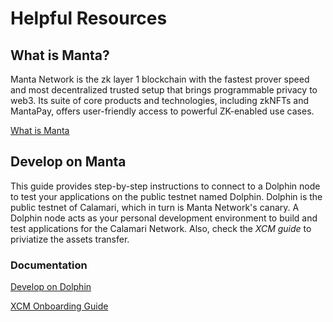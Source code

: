 # Helpful Resources

## What is Manta?

Manta Network is the zk layer 1 blockchain with the fastest prover speed and most decentralized trusted setup that brings programmable privacy to web3. Its suite of core products and technologies, including zkNFTs and MantaPay, offers user-friendly access to powerful ZK-enabled use cases.

[What is Manta](https://docs.manta.network/docs/Introduction)

## Develop on Manta

This guide provides step-by-step instructions to connect to a Dolphin node to test your applications on the public testnet named Dolphin. Dolphin is the public testnet of Calamari, which in turn is Manta Network's canary. A Dolphin node acts as your personal development environment to build and test applications for the Calamari Network. Also, check the _XCM guide_ to priviatize the assets transfer.

### Documentation

[Develop on Dolphin](https://docs.manta.network/docs/calamari/DevelopOnDolphin)

[XCM Onboarding Guide](https://docs.manta.network/docs/guides/XcmOnboarding)
